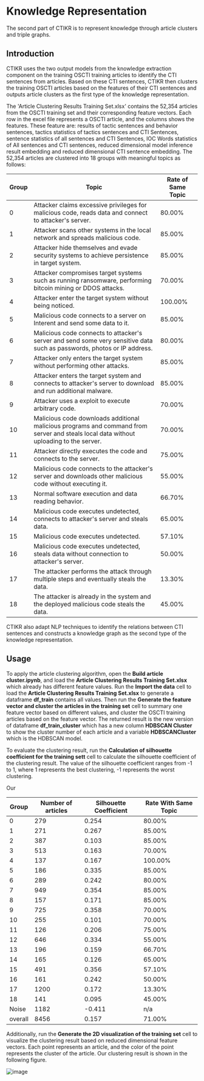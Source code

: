 # Knowledge Representation

The second part of CTIKR is to represent knowledge through article clusters and triple graphs.

## Introduction
CTIKR uses the two output models from the knowledge extraction component on the training OSCTI training articles to identify the CTI sentences from articles. Based on these CTI sentences, CTIKR then clusters the training OSCTI articles based on the features of their CTI sentences and outputs article clusters as the first type of the knowledge representation. 

The 'Article Clustering Results Training Set.xlsx' contains the 52,354 articles from the OSCTI training set and their corresponding feature vectors. Each row in the excel file represents a OSCTI article, and the columns shows the features. These feature are: results of tactic sentences and behavior sentences, tactics statistics of tactics sentences and CTI Sentences, sentence statistics of all sentences and CTI Sentences, IOC Words statistics of All sentences and CTI sentences, reduced dimensional model inference result embedding and reduced dimensional CTI sentence embedding. The 52,354 articles are clustered into 18 groups with meaningful topics as follows:

| Group | Topic                                                                                                                                 | Rate of Same Topic |
|-------|---------------------------------------------------------------------------------------------------------------------------------------|--------------------|
| 0     | Attacker claims excessive privileges for malicious code, reads data and connect to attacker's server.                                 |             80.00% |
| 1     | Attacker scans other systems in the local network and spreads malicious code.                                                         |             85.00% |
| 2     | Attacker hide themselves and evade security systems to achieve persistence in target system.                                          |             85.00% |
| 3     | Attacker compromises target systems such as running ransomware, performing bitcoin mining or DDOS attacks.                            |             70.00% |
| 4     | Attacker enter the target system without being noticed.                                                                               |            100.00% |
| 5     | Malicious code connects to a server on Interent and send some data to it.                                                             |             85.00% |
| 6     | Malicious code connects to attacker's server and send some very sensitive data such as passwords, photos or IP address.               |             80.00% |
| 7     | Attacker only enters the target system without performing other attacks.                                                              |             85.00% |
| 8     | Attacker enters the target system and connects to attacker's server to download and run additional malware.                           |             85.00% |
| 9     | Attacker uses a exploit to execute arbitrary code.                                                                                    |             70.00% |
| 10    | Malicious code downloads additional malicious programs and command from server and steals local data without uploading to the server. |             70.00% |
| 11    | Attacker directly executes the code and connects to the server.                                                                       |             75.00% |
| 12    | Malicious code connects to the attacker's server and downloads other malicious code without executing it.                             |             55.00% |
| 13    | Normal software execution and data reading behavior.                                                                                  |             66.70% |
| 14    | Malicious code executes undetected, connects to attacker's server and steals data.                                                    |             65.00% |
| 15    | Malicious code executes undetected.                                                                                                   |             57.10% |
| 16    | Malicious code executes undetected, steals data without connection to attacker's server.                                              |             50.00% |
| 17    | The attacker performs the attack through multiple steps and eventually steals the data.                                               |             13.30% |
| 18    | The attacker is already in the system and the deployed malicious code steals the data.                                                |             45.00% |

CTIKR also adapt NLP techniques to identify the relations between CTI sentences and constructs a knowledge graph as the second type of the knowledge representation.

## Usage
To apply the article clustering algorithm, open the **Build article cluster.ipynb**, and load the **Article Clustering Results Training Set.xlsx** which already has different feature values. Run the **Import the data** cell to load the **Article Clustering Results Training Set.xlsx** to generate a dataframe **df_train** contains all values. Then run the **Generate the feature vector and cluster the articles in the training set** cell to summary one feature vector based on different values, and cluster the OSCTI training articles based on the feature vector. The returned result is the new version of dataframe **df_train_cluster** which has a new column **HDBSCAN Cluster** to show the cluster number of each article and a variable **HDBSCANCluster** which is the HDBSCAN model.

To evaluate the clustering result, run the **Calculation of silhouette coefficient for the training sett** cell to calculate the silhouette coefficient of the clustering result. The value of the silhouette coefficient ranges from -1 to 1, where 1 represents the best clustering, -1 represents the worst clustering.

Our 

| Group   | Number of articles  | Silhouette Coefficient | Rate With Same Topic |
|---------|---------------------|------------------------|----------------------|
| 0       | 279                 | 0.254                  | 80.00%               |
| 1       | 271                 | 0.267                  | 85.00%               |
| 2       | 387                 | 0.103                  | 85.00%               |
| 3       | 513                 | 0.163                  | 70.00%               |
| 4       | 137                 | 0.167                  | 100.00%              |
| 5       | 186                 | 0.335                  | 85.00%               |
| 6       | 289                 | 0.242                  | 80.00%               |
| 7       | 949                 | 0.354                  | 85.00%               |
| 8       | 157                 | 0.171                  | 85.00%               |
| 9       | 725                 | 0.358                  | 70.00%               |
| 10      | 255                 | 0.101                  | 70.00%               |
| 11      | 126                 | 0.206                  | 75.00%               |
| 12      | 646                 | 0.334                  | 55.00%               |
| 13      | 196                 | 0.159                  | 66.70%               |
| 14      | 165                 | 0.126                  | 65.00%               |
| 15      | 491                 | 0.356                  | 57.10%               |
| 16      | 161                 | 0.242                  | 50.00%               |
| 17      | 1200                | 0.172                  | 13.30%               |
| 18      | 141                 | 0.095                  | 45.00%               |
| Noise   | 1182                | -0.411                 | n/a                  |
| overall | 8456                | 0.157                  | 71.00%               |

Additionally, run the **Generate the 2D visualization of the training set** cell to visualize the clustering result based on reduced dimensional feature vectors. Each point represents an article, and the color of the point represents the cluster of the article. Our clustering result is shown in the following figure.

![image](https://i.imgur.com/z8fkI6j.jpg)
